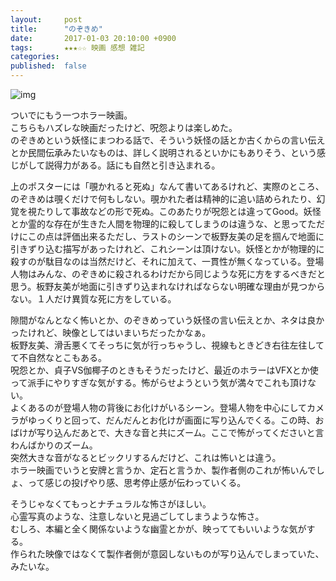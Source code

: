 ```yaml
---
layout:     post
title:      "のぞきめ"
date:       2017-01-03 20:10:00 +0900
tags:       ★★★☆☆ 映画 感想 雑記
categories: 
published:  false
---
```


![img](https://lh3.googleusercontent.com/4Jo_oO59Itbsz8MGmKB7Hgdj4HeC7s6hFAcdQN_LBPYjT4KG5AHh5aoTw2AiWVjTF0y6PA94MZcodtllKvR9FIhRNRaGtyTKGcCz-XBvIVmpdbTvezk4MqAHB3f_aw3dGx1WrWPzWJVCaFnGFOAmxNSdF34Q7ZxFlRvMOOJDsD_YNh2kOwbZCNjT9F4kK6IsX2ce9pe41BZsu95SZ2DAZT6qTzZokVeYPRyQHoH6iruNKoBqyMRvdpeJ_tWj--p5Qq-XjFXkIACLrFB-NOiCnx8XRe5GV_imPS7Eg39jkQNqcslt39sE6eZxtasE07Cr0uc0mWcy2foOP_cXn0BZPxb4YAVp5rKz3DHxITOW4HgZbqxFiStN5WkkqLcEJVdVmBetyQiqD78pe_pnBK7ifLAScSu7xK44CtTVbXF4gjNYDaJRGhRy1n1K_cJqzYrGItFa3uOrVInwnOHAbplfKJk1YoN5n5I02loyqoV_aT5Z79y6rFCBCQmMWWDqmjOGmyhlVu2nEQsHxGRN4A5E0fOlj3gVU5qpsL8Ybpxa-VR0tyZ60MRbnkvHvo9U_6W2n9cGqtjn4clK1FNmEwBnv5pLXCKBe1zqf-G4UhRyinMHEWe3phk0iuE5bjhfS5csgThh4PCLS60URtW1G7jmHvWEwZMNp4aLtKo_q8TizIY=w565-h799-no)

ついでにもう一つホラー映画。  
こちらもハズレな映画だったけど、呪怨よりは楽しめた。  
のぞきめという妖怪にまつわる話で、そういう妖怪の話とか古くからの言い伝えとか民間伝承みたいなものは、詳しく説明されるといかにもありそう、という感じがして説得力がある。話にも自然と引き込まれる。  

上のポスターには「覗かれると死ぬ」なんて書いてあるけれど、実際のところ、のぞきめは覗くだけで何もしない。覗かれた者は精神的に追い詰められたり、幻覚を視たりして事故などの形で死ぬ。このあたりが呪怨とは違ってGood。妖怪とか霊的な存在が生きた人間を物理的に殺してしまうのは違うな、と思ってただけにこの点は評価出来るただし、ラストのシーンで板野友美の足を掴んで地面に引きずり込む描写があったけれど、これシーンは頂けない。妖怪とかが物理的に殺すのが駄目なのは当然だけど、それに加えて、一貫性が無くなっている。登場人物はみんな、のぞきめに殺されるわけだから同じような死に方をするべきだと思う。板野友美が地面に引きずり込まれなければならない明確な理由が見つからない。１人だけ異質な死に方をしている。  

隙間がなんとなく怖いとか、のぞきめっていう妖怪の言い伝えとか、ネタは良かったけれど、映像としてはいまいちだったかなぁ。  
板野友美、滑舌悪くてそっちに気が行っちゃうし、視線もときどき右往左往してて不自然なとこもある。  
呪怨とか、貞子VS伽椰子のときもそうだったけど、最近のホラーはVFXとか使って派手にやりすぎな気がする。怖がらせようという気が満々でこれも頂けない。  
よくあるのが登場人物の背後にお化けがいるシーン。登場人物を中心にしてカメラがゆっくりと回って、だんだんとお化けが画面に写り込んでくる。この時、おばけが写り込んだあとで、大きな音と共にズーム。ここで怖がってくださいと言わんばかりのズーム。  
突然大きな音がなるとビックリするんだけど、これは怖いとは違う。  
ホラー映画でいうと安牌と言うか、定石と言うか、製作者側のこれが怖いんでしょ、って感じの投げやり感、思考停止感が伝わっていくる。  

そうじゃなくてもっとナチュラルな怖さがほしい。  
心霊写真のような、注意しないと見過ごしてしまうような怖さ。  
むしろ、本編と全く関係ないような幽霊とかが、映っててもいいような気がする。  
作られた映像ではなくて製作者側が意図しないものが写り込んでしまっていた、みたいな。  


